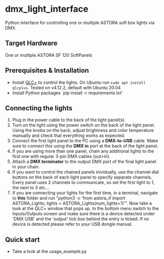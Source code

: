 # dmx_light_interface
Python interface for controlling one or multiple ASTORA soft box lights via DMX.

## Target Hardware
One or multiple ASTORA SF 120 SoftPanels

## Prerequisites & Installation
- Install [QLC+](https://www.qlcplus.org/) to control the lights. On Ubuntu run `sudo apt install qlcplus`. Tested on v4.12.2, default with Ubuntu 20.04
- Install Python packages `pip install -r requirements.txt'

## Connecting the lights
1. Plug in the power cable to the back of the light panel(s).
2. Turn on the light using the power switch on the back of the light panel. Using the knobs on the back, adjust brightness and color temperature manually and check that everything works as expected.
3. Connect the first light panel to the PC using a **DMX-to-USB** cable. Make sure to connect this using the **DMX in** port at the back of the light panel. 
4. If you are using more than one panel, chain any additional lights to the first one with regular 3-pin DMX cables (out>in).
4. Attach a **DMX terminator** to the output DMX port of the final light panel in your chain.
6. If you want to control the chained panels inividually, use the channel dial buttons on the back of each light panel to specify separate channels. 
Every panel uses 2 channels to communicate, so set the first light to 1, the next to 3 etc...
7. If you are connecting your lights for the first time, in a terminal, navigate to **this** folder and run "python3 -c 'from astora_if import ASTORA_Lights; lights = ASTORA_Lights(num_lights=1)'". Now take a look at the QLC+ window that pops up. In the bottom menu switch to the Inputs/Outputs screen and make sure there is a device detected under 'DMX USB' and the 'output' tick box behind the entry is ticked. If no device is detected please refer to your USB dongle manual.

## Quick start
- Take a look at the usage_example.py